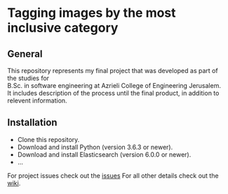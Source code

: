 # Tagging images by the most inclusive category
 ## General  
 This repository represents my final project that was developed as part of the studies for  
 B.Sc. in software engineering at Azrieli College of Engineering Jerusalem.  
 It includes description of the process until the final product, in addition to relevent information.  
   
 ## Installation  
 * Clone this repository.  
 * Download and install Python (version 3.6.3 or newer).  
 * Download and install Elasticsearch (version 6.0.0 or newer).  
 * ...
  
  
 For project issues check out the [issues](https://github.com/SeifAldenFarhan/Tagging-images-by-the-most-inclusive-category/issues)
 For all other details check out the [wiki](https://github.com/SeifAldenFarhan/Tagging-images-by-the-most-inclusive-category/wiki).
